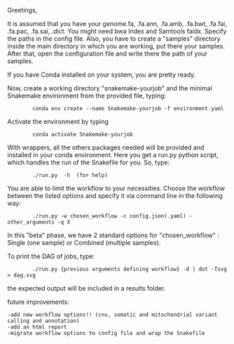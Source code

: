 Greetings,

It is assumed that you have your genome.fa, .fa.ann, .fa.amb, .fa.bwt, .fa.fai, .fa.pac, .fa.sai, .dict. You might need bwa Index and Samtools faidx. Specify the paths in the config file. Also, you have to create a "samples" directory inside the main directory in which you are working, put there your samples. After that, open the configuration file and write there the path of your samples.  

If you have Conda installed on your system, you are pretty ready.

Now, create a working directory "snakemake-yourjob" and the minimal Snakemake environment from the provided file, typing:

		   	conda env create --name Snakemake-yourjob -f environment.yaml

Activate the environment by typing

			conda activate Snakemake-yourjob
	   
With wrappers, all the others packages needed will be provided and installed in your conda environment. 
Here you get a run.py python script, which handles the run of the Snakefile for you. So, type:

	   		./run.py  -h  (for help)

You are able to limit the workflow to your necessities. Choose the workflow between the listed options and specify it via command line in the following way:

			./run.py -w chosen_workflow -c config.json(.yaml) -other_arguments -q X 

In this "beta" phase, we have 2 standard options for "chosen_workflow" : Single (one sample) or Combined (multiple samples).  

To print the DAG of jobs, type:

			./run.py {previous arguments defining workflow} -d | dot -Tsvg > dag.svg

the expected output will be included in a results folder.
	
future improvements:

	-add new workflow options!! (cnv, somatic and mitochondrial variant calling and annotation)
	-add an html report 
	-migrate workflow options to config file and wrap the Snakefile
